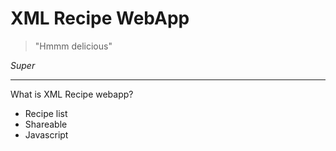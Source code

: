# XML Recipe WebApp
> "Hmmm delicious"


*Super*
- - -
What is XML Recipe webapp?

- Recipe list
- Shareable
- Javascript
